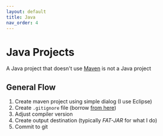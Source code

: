 ```yaml
---
layout: default
title: Java
nav_order: 4
---
```

# Java Projects

A Java project that doesn't use [Maven](http://maven.apache.org/) is not a Java project

## General Flow

1. Create maven project using simple dialog (I use Eclipse)
2. Create `.gitignore` file (borrow [from here](https://github.com/github/gitignore/blob/master/Maven.gitignore))
3. Adjust compiler version
4. Create output destination (typically *FAT-JAR* for what I do)
5. Commit to git
